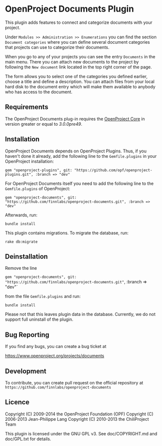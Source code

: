 OpenProject Documents Plugin
===========================

This plugin adds features to connect and categorize documents with your project.

Under `Modules >> Administration >> Enumerations` you can find the section `Document categories`
where you can define several document categories that projects can use to categorize their documents.

When you go to any of your projects you can see the entry `Documents` in the main menu. There you can
attach new documents to the project by following the `New document` link located in the top right corner of the page.

The form allows you to select one of the categories you defined earlier, choose a title and define a description.
You can attach files from your local hard disk to the document entry which will make them available to anybody
who has access to the document.

Requirements
------------

The OpenProject Documents plug-in requires the [OpenProject Core](https://github.com/opf/openproject/) in version greater or equal to *3.0.0pre49*.


Installation
------------

OpenProject Documents depends on OpenProject Plugins. Thus, if you haven't done it already, add the following line to the `Gemfile.plugins` in your OpenProject installation:

`gem "openproject-plugins", git: "https://github.com/opf/openproject-plugins.git", :branch => "dev"`

For OpenProject Documents itself you need to add the following line to the `Gemfile.plugins` of OpenProject:

`gem "openproject-documents", git: "https://github.com/finnlabs/openproject-documents.git", :branch => "dev"`

Afterwards, run:

`bundle install`

This plugin contains migrations. To migrate the database, run:

`rake db:migrate`


Deinstallation
--------------

Remove the line

`gem "openproject-documents", git: "https://github.com/finnlabs/openproject-documents.git"`, :branch => "dev"`

from the file `Gemfile.plugins` and run:

`bundle install`

Please not that this leaves plugin data in the database. Currently, we do not support full uninstall of the plugin.


Bug Reporting
-------------

If you find any bugs, you can create a bug ticket at

https://www.openproject.org/projects/documents


Development
-----------

To contribute, you can create pull request on the official repository at
`https://github.com/finnlabs/openproject-documents`

Licence
-------

Copyright (C) 2009-2014 the OpenProject Foundation (OPF)
Copyright (C) 2006-2013 Jean-Philippe Lang
Copyright (C) 2010-2013 the ChiliProject Team

This plugin is licensed under the GNU GPL v3. See doc/COPYRIGHT.md and doc/GPL.txt for details.
